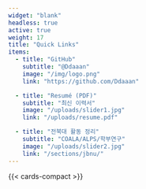 ```yaml
---
widget: "blank"
headless: true
active: true
weight: 17
title: "Quick Links"
items:
  - title: "GitHub"
    subtitle: "@Ddaaan"
    image: "/img/logo.png"
    link: "https://github.com/Ddaaan"

  - title: "Resumé (PDF)"
    subtitle: "최신 이력서"
    image: "/uploads/slider1.jpg"
    link: "/uploads/resume.pdf"

  - title: "전북대 활동 정리"
    subtitle: "COALA/ALPS/학부연구"
    image: "/uploads/slider2.jpg"
    link: "/sections/jbnu/"
---
```


{{< cards-compact >}}
